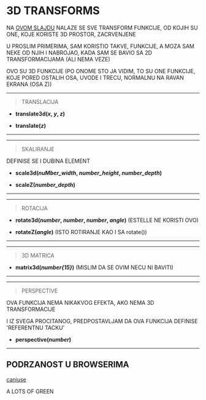 # 3D TRANSFORMS

NA [OVOM SLAJDU](https://estelle.github.io/cssmastery/transforms/#slide16) NALAZE SE SVE TRANSFORM FUNKCIJE, OD KOJIH SU ONE, KOJE KORISTE 3D PROSTOR, ZACRVENJENE

U PROSLIM PRIMERIMA, SAM KORISTIO TAKVE, FUNKCIJE, A MOZA SAM NEKE OD NJIH I NABROJAO, KADA SAM SE BAVIO SA 2D TRANSFORMACIJAMA (ALI NEMA VEZE)

OVO SU 3D FUNKCIJE (PO ONOME STO JA VIDIM, TO SU ONE FUNKCIJE, KOJE PORED OSTALIH OSA, UVODE I TRECU, NORMALNU NA RAVAN EKRANA (OSA Z))

****
> TRANSLACIJA

- **translate3d(*x*, *y*, *z*)**

- **translate(*z*)**

****

****
> SKALIRANJE

DEFINISE SE I DUBINA ELEMENT

- **scale3d(*nuMber_width*, *number_height*, *number_depth*)**

- **scaleZ(*number_depth*)**

****

****
> ROTACIJA

- **rotate3d(*number*, *number*, *number*, *angle*)** (ESTELLE NE KORISTI OVO)

- **rotateZ(*angle*)** (ISTO ROTIRANJE KAO I SA rotate())

****

****
> 3D MATRICA

- **matrix3d(*number{15}*)** (MISLIM DA SE OVIM NECU NI BAVITI)

****

****
> PERSPECTIVE

OVA FUNKCIJA NEMA NIKAKVOG EFEKTA, AKO NEMA 3D TRANSFORMACIJE

I IZ SVEGA PROCITANOG, PREDPOSTAVLJAM DA OVA FUNKCIJA DEFINISE 'REFERENTNU TACKU'

- **perspective(*number*)**

****

## PODRZANOST U BROWSERIMA

[caniuse](https://caniuse.com/#search=3d%20transforms)

A LOTS OF GREEN